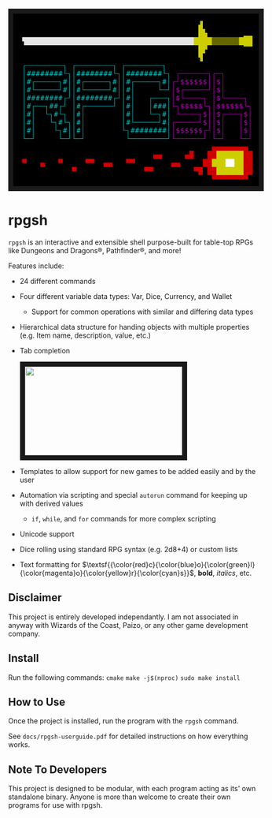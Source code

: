 <p align="center">
<img src="banner.png" width="500" height="350" border="10"/>
</p>

# rpgsh

`rpgsh` is an interactive and extensible shell purpose-built for table-top RPGs like Dungeons and Dragons®, Pathfinder®, and more!

Features include:
- 24 different commands
- Four different variable data types: Var, Dice, Currency, and Wallet
	- Support for common operations with similar and differing data types
- Hierarchical data structure for handing objects with multiple properties (e.g. Item name, description, value, etc.)
- Tab completion

  <img src="tab_completion.gif" width="320" height="180" border="10"/>
- Templates to allow support for new games to be added easily and by the user
- Automation via scripting and special `autorun` command for keeping up with derived values
	- `if`, `while`, and `for` commands for more complex scripting
- Unicode support
- Dice rolling using standard RPG syntax (e.g. 2d8+4) or custom lists
- Text formatting for $\textsf{{\color{red}c}{\color{blue}o}{\color{green}l}{\color{magenta}o}{\color{yellow}r}{\color{cyan}s}}$, **bold**, *italics*, etc.

## Disclaimer

This project is entirely developed independantly. I am not associated in anyway with Wizards of the Coast, Paizo, or any other game development company.

## Install

Run the following commands:
`cmake`
`make -j$(nproc)`
`sudo make install`

## How to Use

Once the project is installed, run the program with the `rpgsh` command.

See `docs/rpgsh-userguide.pdf` for detailed instructions on how everything works.

## Note To Developers

This project is designed to be modular, with each program acting as its' own standalone binary. Anyone is more than welcome to create their own programs for use with rpgsh.
